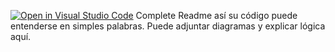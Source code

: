[![Open in Visual Studio Code](https://classroom.github.com/assets/open-in-vscode-2e0aaae1b6195c2367325f4f02e2d04e9abb55f0b24a779b69b11b9e10269abc.svg)](https://classroom.github.com/online_ide?assignment_repo_id=15534848&assignment_repo_type=AssignmentRepo)
Complete Readme así su código puede entenderse en simples palabras. Puede adjuntar diagramas y explicar lógica aquí. 
